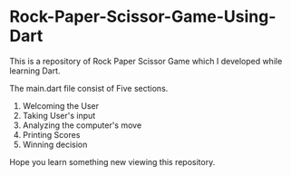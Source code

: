 # Rock-Paper-Scissor-Game-Using-Dart
This is a repository of Rock Paper Scissor Game which I developed while learning Dart.

The main.dart file consist of Five sections.
1. Welcoming the User
2. Taking User's input
3. Analyzing the computer's move
4. Printing Scores
5. Winning decision

Hope you learn something new viewing this repository.
